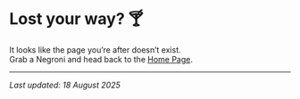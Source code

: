 # Lost your way? 🍸

It looks like the page you’re after doesn’t exist.  
Grab a Negroni and head back to the [Home Page](/).

---

*Last updated: 18 August 2025*
